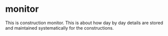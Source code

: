 # monitor
This is construction monitor.
This is about how day by day details are stored and maintained systematically for the constructions. 
